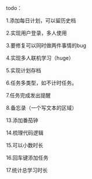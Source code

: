 todo：

1.添加每日计划，可以留历史档

2.实现用户登录，多人使用

3.要修复可以同时做两件事情的bug

4.实现多人联机学习（huge）

5.实现计划存档

6.任务多类型，如不计时任务。

7.任务完成发出提醒

8.备忘录（一个写文本的区域）

13.添加番茄钟

14.梳理代码逻辑

15.可以小数时长

16.回车键添加任务

17.统计总学习时长